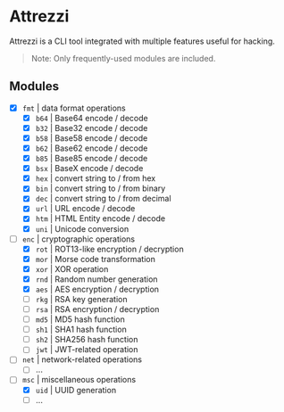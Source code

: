 # Attrezzi

Attrezzi is a CLI tool integrated with multiple features useful for hacking.

> Note: Only frequently-used modules are included.

## Modules

- [x] `fmt` | data format operations
  - [x] `b64` | Base64 encode / decode
  - [x] `b32` | Base32 encode / decode
  - [x] `b58` | Base58 encode / decode
  - [x] `b62` | Base62 encode / decode
  - [x] `b85` | Base85 encode / decode
  - [x] `bsx` | BaseX encode / decode
  - [x] `hex` | convert string to / from hex
  - [x] `bin` | convert string to / from binary
  - [x] `dec` | convert string to / from decimal
  - [x] `url` | URL encode / decode
  - [x] `htm` | HTML Entity encode / decode
  - [x] `uni` | Unicode conversion
- [ ] `enc` | cryptographic operations
  - [x] `rot` | ROT13-like encryption / decryption
  - [x] `mor` | Morse code transformation
  - [x] `xor` | XOR operation
  - [x] `rnd` | Random number generation
  - [x] `aes` | AES encryption / decryption
  - [ ] `rkg` | RSA key generation
  - [ ] `rsa` | RSA encryption / decryption
  - [ ] `md5` | MD5 hash function
  - [ ] `sh1` | SHA1 hash function
  - [ ] `sh2` | SHA256 hash function
  - [ ] `jwt` | JWT-related operation
- [ ] `net` | network-related operations
  - [ ] ...
- [ ] `msc` | miscellaneous operations
  - [x] `uid` | UUID generation
  - [ ] ...
